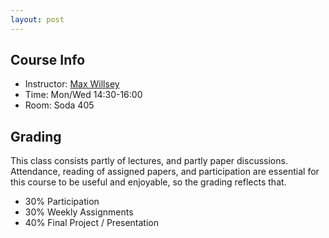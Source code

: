 ```yaml
---
layout: post
---
```


## Course Info

- Instructor: [Max Willsey](https://mwillsey.com)
- Time: Mon/Wed 14:30-16:00
- Room: Soda 405

## Grading

This class consists partly of lectures, and partly paper discussions.
Attendance, reading of assigned papers, 
 and participation are essential for this course
 to be useful and enjoyable, so the grading reflects that.

- 30% Participation
- 30% Weekly Assignments
- 40% Final Project / Presentation